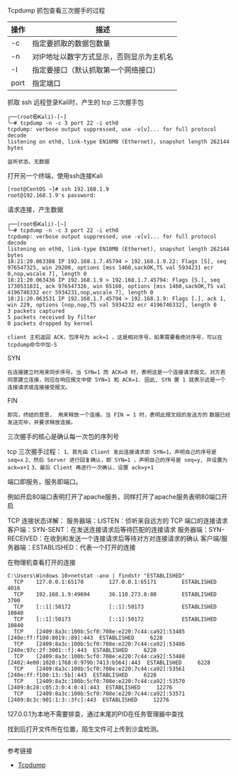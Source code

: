 Tcpdump 抓包查看三次握手的过程

| 操作 | 描述                                     |
| ---- | ---------------------------------------- |
| -c   | 指定要抓取的数据包数量                   |
| -n   | 对IP地址以数字方式显示，否则显示为主机名 |
| -I   | 指定要接口（默认抓取第一个网络接口）     |
| port | 指定端口                                 |

抓取 ssh 远程登录Kali时，产生的 tcp 三次握手包

```
┌──(root㉿Kali)-[~]
└─# tcpdump -n -c 3 port 22 -i eth0
tcpdump: verbose output suppressed, use -v[v]... for full protocol decode
listening on eth0, link-type EN10MB (Ethernet), snapshot length 262144 bytes
```

`监听状态，无数据`

打开另一个终端，使用ssh连接Kali

```
[root@CentOS ~]# ssh 192.168.1.9
root@192.168.1.9's password: 
```

请求连接，产生数据

```
┌──(root㉿Kali)-[~]
└─# tcpdump -n -c 3 port 22 -i eth0
tcpdump: verbose output suppressed, use -v[v]... for full protocol decode
listening on eth0, link-type EN10MB (Ethernet), snapshot length 262144 bytes
18:21:20.063388 IP 192.168.1.7.45794 > 192.168.1.9.22: Flags [S], seq 976547325, win 29200, options [mss 1460,sackOK,TS val 5934231 ecr 0,nop,wscale 7], length 0
18:21:20.063436 IP 192.168.1.9 > 192.168.1.7.45794: Flags [S.], seq 1730531831, ack 976547326, win 65160, options [mss 1460,sackOK,TS val 4196746332 ecr 5934231,nop,wscale 7], length 0
18:21:20.063531 IP 192.168.1.7.45794 > 192.168.1.9: Flags [.], ack 1, win 229, options [nop,nop,TS val 5934232 ecr 4196746332], length 0
3 packets captured
5 packets received by filter
0 packets dropped by kernel
```

`client 主机返回 ACK，包序号为 ack=1 ，这是相对序号，如果需要看绝对序号，可以在 tcpdump命令中加-S`

SYN

`在连接建立时用来同步序号。当 SYN=1 而 ACK=0 时，表明这是一个连接请求报文。对方若同意建立连接，则应在响应报文中使 SYN=1 和 ACK=1. 因此, SYN 置 1 就表示这是一个连接请求或连接接受报文。`

FIN

`即完，终结的意思， 用来释放一个连接。当 FIN = 1 时，表明此报文段的发送方的`
`数据已经发送完毕，并要求释放连接。`



三次握手的核心是确认每一次包的序列号

tcp 三次握手过程：
`1、首先由 Client 发出连接请求即 SYN=1，声明自己的序号是 seq=x`
`2、然后 Server 进行回复确认，即 SYN=1 ，声明自己的序号是 seq=y, 并设置为 ack=x+1`
`3、最后 Client 再进行一次确认，设置 ack=y+1`



端口即服务，服务即端口。

例如开启80端口表明打开了apache服务，同样打开了apache服务表明80端口开启



TCP 连接状态详解：
服务器端：LISTEN：侦听来自远方的 TCP 端口的连接请求
客户端：SYN-SENT：在发送连接请求后等待匹配的连接请求
服务器端：SYN-RECEIVED：在收到和发送一个连接请求后等待对方对连接请求的确认
客户端/服务器端：ESTABLISHED：代表一个打开的连接

在物理机查看打开的连接

```
C:\Users\Windows 10>netstat -ano | findstr "ESTABLISHED"
  TCP    127.0.0.1:65170        127.0.0.1:65171        ESTABLISHED     4016
  TCP    192.168.1.9:49694      36.110.273.8:80        ESTABLISHED     3700
  TCP    [::1]:50172            [::1]:50173            ESTABLISHED     10840
  TCP    [::1]:50173            [::1]:50172            ESTABLISHED     10840
  TCP    [2409:8a3c:100b:5cf0:708e:e220:7c44:ca92]:53485  [240e:ff:f100:8019::89]:443  ESTABLISHED     6228
  TCP    [2409:8a3c:100b:5cf0:708e:e220:7c44:ca92]:53486  [240e:97c:2f:3001::f]:443  ESTABLISHED     6228
  TCP    [2409:8a3c:100b:5cf0:708e:e220:7c44:ca92]:53488  [2402:4e00:1020:1768:0:979b:7413:b564]:443  ESTABLISHED     6228
  TCP    [2409:8a3c:100b:5cf0:708e:e220:7c44:ca92]:53561  [240e:ff:f100:13::5b]:443  ESTABLISHED     6228
  TCP    [2409:8a3c:100b:5cf0:708e:e220:7c44:ca92]:53570  [2409:8c28:c05:3:0:4:0:4]:443  ESTABLISHED     12276
  TCP    [2409:8a3c:100b:5cf0:708e:e220:7c44:ca92]:53571  [2409:8c3c:901:1:3::3fc]:443  ESTABLISHED     12276
```

127.0.0.1为本地不需要排查，通过末尾的PID在任务管理器中查找

找到后打开文件所在位置，陌生文件可上传到沙盒检测。

---

参考链接

- [Tcpdump](https://www.kali.org/tools/tcpdump/)

